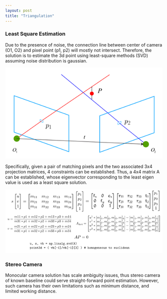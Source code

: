 ```yaml
---
layout: post
title: "Triangulation"
---
```


### Least Square Estimation
Due to the presence of noise, the connection line between center of camera (O1, O2) and pixel point (p1, p2) will mostly not intersect. Therefore, the solution is to estimate the 3d point using least-square methods (SVD) assuming noise distribution is gaussian.

<img src="/assets/img/posts/triangulation_00.png" alt="conversion" class="responsive"/>

Specifically, given a pair of matching pixels and the two associated 3x4 projection matrices, 4 constraints can be established. Thus, a 4x4 matrix A can be established, whose eigenvector corresponding to the least eigen value is used as a least square solution.

<img src="/assets/img/posts/triangulation_01.png" alt="conversion" class="responsive"/>


### Stereo Camera
Monocular camera solution has scale ambiguity issues, thus stereo camera of known baseline could serve straight-forward point estimation. However, such camera has their own limitations such as minimum distance, and limited working distance. 


